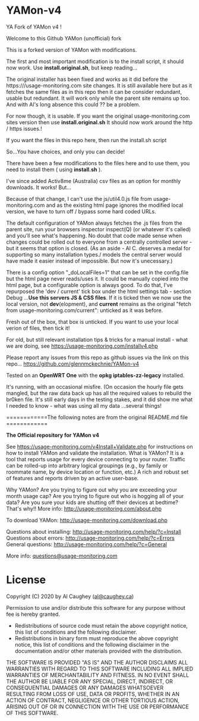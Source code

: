 # YAMon-v4
YA Fork of YAMon v4 !

Welcome to this Github YAMon (unofficial) fork

This is a forked version of YAMon with modifications.

The first and most important modification is to the install script, it should now work.
Use __install.original.sh__, but keep reading...

The original installer has been fixed and works as it did before the https:///usage-monitoring.com site changes. It is still available here but as it fetches the same files as in this repo then it can be consider redundant, usable but redundant. It will work only while the parent site remains up too. And with Al's long absence this could ?? be a problem.

For now though, it is usable. If you want the original usage-monitoring.com sites version then use  __install.original.sh__  It should now work around the http / https issues.!

If you want the files in this repo here, then run the install.sh script

So...You have choices, and only you can decide!

There have been a few modifications to the files here and to use them, you need to install them ( using __install.sh__ ).

I've since added Activ8me (Australia) csv files as an option for monthly downloads. It works! But...

Because of that change, I can't use the js/util4.0.js file from usage-monitoring.com and as the existing html page ignores the modified local version, we have to turn off / bypass some hard coded URLs.

The default configuration of YAMon always fetches the .js files from the parent site, run your browsers inspector  inspect(Q)  (or whatever it's called) and you'll see what's happening. No doubt that code made sense when changes could be rolled out to everyone from a centrally controlled server - but it seems that option is closed.  (As an aside - Al C. deserves a medal for supporting so many installation types./ models the central server would have made it easier instead of impossible. But now it's unecessary.)

There is a config option "_doLocalFiles=1" that can be set in the config.file but the html page never reads/uses it. It could be manually copied into the html page, but a configurable option is always good.
To do that, I've repurposed the 'dev / current' tick box under the html settings tab - section Debug ...__Use this servers JS & CSS files__. If it is ticked then we now use the local version, not __dev__(elopment), and __current__ remains as the original "fetch from usage-monitoring.com/current": unticked as it was before.

Fresh out of the box, that box is unticked. If you want to use your local verion of files, then tick it!


For old, but still relevant installation tips & tricks for a manual install - what we are doing, see 
       https://usage-monitoring.com/installv4.php

 Please report any issues from this repo as github issues via the link on this repo...
     https://github.com/glennmckechnie/YAMon-v4

Tested on an __OpenWRT One__ with the __opkg iptables-zz-legacy__ installed.

It's running, with an occasional misfire. (On occasion the hourly file gets mangled, but the raw data back up has all the required values to rebuild the br0ken file. It's still early days in the testing stakes, and it did show me what I needed to know - what was using all my data ...several things!


============The following notes are from the original README.md file ============

__The Official repository for YAMon v4__

See https://usage-monitoring.com/v4Install+Validate.php for instructions on how to install YAMon and validate the installation.
What is YAMon?
It is a tool that reports usage for every device connecting to your router. Traffic can be rolled-up into arbitrary logical groupings (e.g., by family or roommate name, by device location or function, etc.) A rich and robust set of features and reports driven by an active user-base.

Why YAMon?
Are you trying to figure out why you are exceeding your month usage cap?
Are you trying to figure out who is hogging all of your data?
Are you sure your kids are shutting off their devices at bedtime?
That's why!! More info: http://usage-monitoring.com/about.php

To download YAMon: http://usage-monitoring.com/download.php

Questions about installing: http://usage-monitoring.com/help/?c=Install
Questions about errors: http://usage-monitoring.com/help/?c=Errors
General questions: http://usage-monitoring.com/help/?c=General

More info: questions@usage-monitoring.com

# License

Copyright (C) 2020 by Al Caughey (al@caughey.ca)

Permission to use and/or distribute this software for any purpose without fee is hereby granted.

- Redistributions of source code must retain the above copyright notice, this list of conditions and the following disclaimer.
- Redistributions in binary form must reproduce the above copyright notice, this list of conditions and the following disclaimer in the documentation and/or other materials provided with the distribution.

THE SOFTWARE IS PROVIDED "AS IS" AND THE AUTHOR DISCLAIMS ALL WARRANTIES WITH REGARD TO THIS SOFTWARE INCLUDING ALL IMPLIED WARRANTIES OF MERCHANTABILITY AND FITNESS. IN NO EVENT SHALL THE AUTHOR BE LIABLE FOR ANY SPECIAL, DIRECT, INDIRECT, OR CONSEQUENTIAL DAMAGES OR ANY DAMAGES WHATSOEVER RESULTING FROM LOSS OF USE, DATA OR PROFITS, WHETHER IN AN ACTION OF CONTRACT, NEGLIGENCE OR OTHER TORTIOUS ACTION, ARISING OUT OF OR IN CONNECTION WITH THE USE OR PERFORMANCE OF THIS SOFTWARE.
